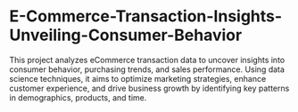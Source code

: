 # E-Commerce-Transaction-Insights-Unveiling-Consumer-Behavior
 This project analyzes eCommerce transaction data to uncover insights into consumer behavior, purchasing trends, and sales performance. Using data science techniques, it aims to optimize marketing strategies, enhance customer experience, and drive business growth by identifying key patterns in demographics, products, and time.
